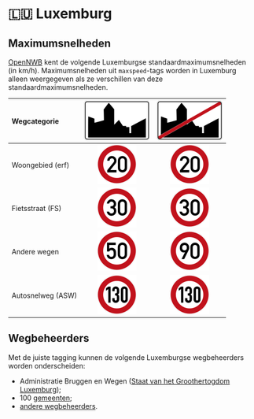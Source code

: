 # 🇱🇺 Luxemburg

Maximumsnelheden
----------------

[OpenNWB](../README.md) kent de volgende Luxemburgse standaardmaximumsnelheden (in km/h).
Maximumsnelheden uit `maxspeed`-tags worden in Luxemburg alleen weergegeven als ze verschillen van deze standaardmaximumsnelheden.

| Wegcategorie | ![Binnen de bebouwde kom (bibeko)](urban/yes.svg) | ![Buiten de bebouwde kom](urban/no.svg) |
| :----------- | :-----------------------------------------------: | :-------------------------------------: |
| Woongebied (erf) | ![20](maxspeed/20.svg) | ![20](maxspeed/20.svg) |
| Fietsstraat (FS) | ![30](maxspeed/30.svg) | ![30](maxspeed/30.svg) |
| Andere wegen | ![50](maxspeed/50.svg) | ![90](maxspeed/90.svg) |
| Autosnelweg (ASW) | ![130](maxspeed/130.svg) | ![130](maxspeed/130.svg) |

Wegbeheerders
-------------

Met de juiste tagging kunnen de volgende Luxemburgse wegbeheerders worden onderscheiden:

* Administratie Bruggen en Wegen ([Staat van het Groothertogdom Luxemburg](../road-operators/landen.md));
* 100 [gemeenten](../road-operators/gemeenten.md);
* [andere wegbeheerders](../road-operators/other.md).
